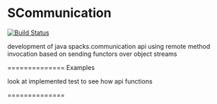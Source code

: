 SCommunication
==============

[![Build Status](https://travis-ci.org/vaclavblazej/SCommunication.svg)](https://travis-ci.org/vaclavblazej/SCommunication)

development of java spacks.communication api using remote method invocation based on sending functors over object streams


==============
Examples

look at implemented test to see how api functions

==============
